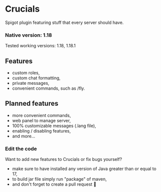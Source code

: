 # Crucials
Spigot plugin featuring stuff that every server should have.
### Native version: 1.18
Tested working versions: 1.18, 1.18.1
## Features
  - custom roles,
  - custom chat formatting,
  - private messages,
  - convenient commands, such as /fly.
## Planned features
  - more convenient commands,
  - web panel to manage server,
  - 100% customizable messages (.lang file),
  - enabling / disabling features,
  - and more...
### Edit the code
Want to add new features to Crucials or fix bugs yourself?
  - make sure to have installed any version of Java greater than or equal to 17,
  - to build jar file simply run "package" of maven,
  - and don't forget to create a pull request 🎉
